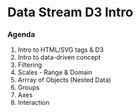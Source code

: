 # Data Stream D3 Intro

### Agenda

1. Intro to HTML/SVG tags & D3
2. Intro to data-driven concept
3. Filtering
4. Scales - Range & Domain
5. Arrray of Objects (Nested Data)
6. Groups
7. Axes
8. Interaction
